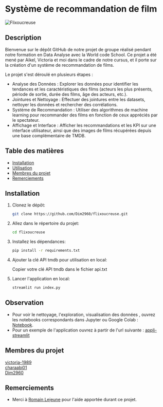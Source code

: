 # Système de recommandation de film
![Flixoucreuse](https://github.com/Dim2960/img/flixoucreuse.png)

## Description
Bienvenue sur le dépôt GitHub de notre projet de groupe réalisé pendant notre formation en Data Analyse avec la World code School. Ce projet a été mené par Aikel, Victoria et moi dans le cadre de notre cursus, et il porte sur la création d'un système de recommandation de films.

Le projet s'est déroulé en plusieurs étapes :

* Analyse des Données : Explorer les données pour identifier les tendances et les caractéristiques des films (acteurs les plus présents, période de sortie, durée des films, âge des acteurs, etc.).
* Jointures et Nettoyage : Effectuer des jointures entre les datasets, nettoyer les données et rechercher des corrélations.
* Système de Recommandation : Utiliser des algorithmes de machine learning pour recommander des films en fonction de ceux appréciés par le spectateur.
* Affichage et Interface : Afficher les recommandations et les KPI sur une interface utilisateur, ainsi que des images de films récupérées depuis une base complémentaire de TMDB.

## Table des matières
- [Installation](#installation)
- [Utilisation](#utilisation)
- [Membres du projet](#membres)
- [Remerciements](#remerciements)

## Installation

1. Clonez le dépôt:
    ```sh
    git clone https://github.com/Dim2960/flixoucreuse.git
    ```
2. Allez dans le répertoire du projet:
    ```sh
    cd flixoucreuse
    ```
3. Installez les dépendances:
    ```sh
    pip install -r requirements.txt
    ```
4. Ajouter la clé API tmdb pour utilisation en local:  
  
   Copier votre clé API tmdb dans le fichier api.txt

5. Lancer l'application en local:
    ```sh
    streamlit run index.py
    ```
    

## Observation

* Pour voir le nettoyage, l'exploration, visualisation des données , ouvrez les notebooks correspondants dans Jupyter ou Google Colab : [Notebook](https://github.com/Dim2960/flixoucreuse/exploration_visualisation).
* Pour un exemple de l'application ouvrez à partir de l'url suivante : [appli-streamlit](https://flixoucreuse.streamlit.app/)

## Membres du projet

[victoria-1989](https://github.com/victoria-1989)  
[charaabi01](https://github.com/charaabi01)  
[Dim2960](https://github.com/Dim2960)

## Remerciements

- Merci à [Romain Lejeune](https://github.com/Vaelastraszz) pour l'aide apportée durant ce projet.

